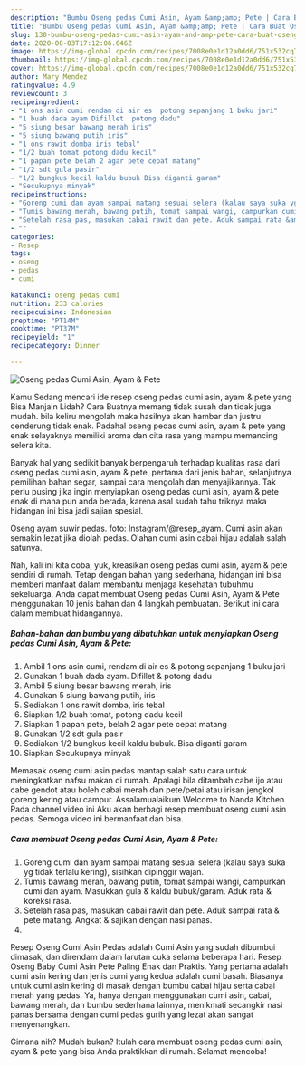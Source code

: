 ```yaml
---
description: "Bumbu Oseng pedas Cumi Asin, Ayam &amp;amp; Pete | Cara Buat Oseng pedas Cumi Asin, Ayam &amp;amp; Pete Yang Menggugah Selera"
title: "Bumbu Oseng pedas Cumi Asin, Ayam &amp;amp; Pete | Cara Buat Oseng pedas Cumi Asin, Ayam &amp;amp; Pete Yang Menggugah Selera"
slug: 130-bumbu-oseng-pedas-cumi-asin-ayam-and-amp-pete-cara-buat-oseng-pedas-cumi-asin-ayam-and-amp-pete-yang-menggugah-selera
date: 2020-08-03T17:12:06.646Z
image: https://img-global.cpcdn.com/recipes/7008e0e1d12a0dd6/751x532cq70/oseng-pedas-cumi-asin-ayam-pete-foto-resep-utama.jpg
thumbnail: https://img-global.cpcdn.com/recipes/7008e0e1d12a0dd6/751x532cq70/oseng-pedas-cumi-asin-ayam-pete-foto-resep-utama.jpg
cover: https://img-global.cpcdn.com/recipes/7008e0e1d12a0dd6/751x532cq70/oseng-pedas-cumi-asin-ayam-pete-foto-resep-utama.jpg
author: Mary Mendez
ratingvalue: 4.9
reviewcount: 3
recipeingredient:
- "1 ons asin cumi rendam di air es  potong sepanjang 1 buku jari"
- "1 buah dada ayam Difillet  potong dadu"
- "5 siung besar bawang merah iris"
- "5 siung bawang putih iris"
- "1 ons rawit domba iris tebal"
- "1/2 buah tomat potong dadu kecil"
- "1 papan pete belah 2 agar pete cepat matang"
- "1/2 sdt gula pasir"
- "1/2 bungkus kecil kaldu bubuk Bisa diganti garam"
- "Secukupnya minyak"
recipeinstructions:
- "Goreng cumi dan ayam sampai matang sesuai selera (kalau saya suka yg tidak terlalu kering), sisihkan dipinggir wajan."
- "Tumis bawang merah, bawang putih, tomat sampai wangi, campurkan cumi dan ayam. Masukkan gula &amp; kaldu bubuk/garam. Aduk rata &amp; koreksi rasa."
- "Setelah rasa pas, masukan cabai rawit dan pete. Aduk sampai rata &amp; pete matang. Angkat &amp; sajikan dengan nasi panas."
- ""
categories:
- Resep
tags:
- oseng
- pedas
- cumi

katakunci: oseng pedas cumi 
nutrition: 233 calories
recipecuisine: Indonesian
preptime: "PT14M"
cooktime: "PT37M"
recipeyield: "1"
recipecategory: Dinner

---
```



![Oseng pedas Cumi Asin, Ayam &amp; Pete](https://img-global.cpcdn.com/recipes/7008e0e1d12a0dd6/751x532cq70/oseng-pedas-cumi-asin-ayam-pete-foto-resep-utama.jpg)

Kamu Sedang mencari ide resep oseng pedas cumi asin, ayam &amp; pete yang Bisa Manjain Lidah? Cara Buatnya memang tidak susah dan tidak juga mudah. bila keliru mengolah maka hasilnya akan hambar dan justru cenderung tidak enak. Padahal oseng pedas cumi asin, ayam &amp; pete yang enak selayaknya memiliki aroma dan cita rasa yang mampu memancing selera kita.

Banyak hal yang sedikit banyak berpengaruh terhadap kualitas rasa dari oseng pedas cumi asin, ayam &amp; pete, pertama dari jenis bahan, selanjutnya pemilihan bahan segar, sampai cara mengolah dan menyajikannya. Tak perlu pusing jika ingin menyiapkan oseng pedas cumi asin, ayam &amp; pete enak di mana pun anda berada, karena asal sudah tahu triknya maka hidangan ini bisa jadi sajian spesial.

Oseng ayam suwir pedas. foto: Instagram/@resep_ayam. Cumi asin akan semakin lezat jika diolah pedas. Olahan cumi asin cabai hijau adalah salah satunya.


Nah, kali ini kita coba, yuk, kreasikan oseng pedas cumi asin, ayam &amp; pete sendiri di rumah. Tetap dengan bahan yang sederhana, hidangan ini bisa memberi manfaat dalam membantu menjaga kesehatan tubuhmu sekeluarga. Anda dapat membuat Oseng pedas Cumi Asin, Ayam &amp; Pete menggunakan 10 jenis bahan dan 4 langkah pembuatan. Berikut ini cara dalam membuat hidangannya.

<!--inarticleads1-->

##### Bahan-bahan dan bumbu yang dibutuhkan untuk menyiapkan Oseng pedas Cumi Asin, Ayam &amp; Pete:

1. Ambil 1 ons asin cumi, rendam di air es &amp; potong sepanjang 1 buku jari
1. Gunakan 1 buah dada ayam. Difillet &amp; potong dadu
1. Ambil 5 siung besar bawang merah, iris
1. Gunakan 5 siung bawang putih, iris
1. Sediakan 1 ons rawit domba, iris tebal
1. Siapkan 1/2 buah tomat, potong dadu kecil
1. Siapkan 1 papan pete, belah 2 agar pete cepat matang
1. Gunakan 1/2 sdt gula pasir
1. Sediakan 1/2 bungkus kecil kaldu bubuk. Bisa diganti garam
1. Siapkan Secukupnya minyak


Memasak oseng cumi asin pedas mantap salah satu cara untuk meningkatkan nafsu makan di rumah. Apalagi bila ditambah cabe ijo atau cabe gendot atau boleh cabai merah dan pete/petai atau irisan jengkol goreng kering atau campur. Assalamualaikum Welcome to Nanda Kitchen Pada channel video ini Aku akan berbagi resep membuat oseng cumi asin pedas. Semoga video ini bermanfaat dan bisa. 

<!--inarticleads2-->

##### Cara membuat Oseng pedas Cumi Asin, Ayam &amp; Pete:

1. Goreng cumi dan ayam sampai matang sesuai selera (kalau saya suka yg tidak terlalu kering), sisihkan dipinggir wajan.
1. Tumis bawang merah, bawang putih, tomat sampai wangi, campurkan cumi dan ayam. Masukkan gula &amp; kaldu bubuk/garam. Aduk rata &amp; koreksi rasa.
1. Setelah rasa pas, masukan cabai rawit dan pete. Aduk sampai rata &amp; pete matang. Angkat &amp; sajikan dengan nasi panas.
1. 


Resep Oseng Cumi Asin Pedas adalah Cumi Asin yang sudah dibumbui dimasak, dan direndam dalam larutan cuka selama beberapa hari. Resep Oseng Baby Cumi Asin Pete Paling Enak dan Praktis. Yang pertama adalah cumi asin kering dan jenis cumi yang kedua adalah cumi basah. Biasanya untuk cumi asin kering di masak dengan bumbu cabai hijau serta cabai merah yang pedas. Ya, hanya dengan menggunakan cumi asin, cabai, bawang merah, dan bumbu sederhana lainnya, menikmati secangkir nasi panas bersama dengan cumi pedas gurih yang lezat akan sangat menyenangkan. 

Gimana nih? Mudah bukan? Itulah cara membuat oseng pedas cumi asin, ayam &amp; pete yang bisa Anda praktikkan di rumah. Selamat mencoba!
